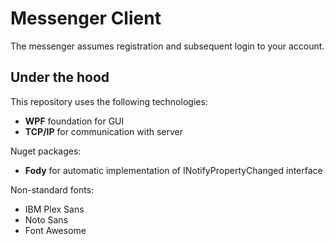 # Messenger Client

The messenger assumes registration and subsequent login to your account.

## Under the hood

This repository uses the following technologies:

* **WPF** foundation for GUI
* **TCP/IP** for communication with server

Nuget packages:

* **Fody** for automatic implementation of INotifyPropertyChanged interface

Non-standard fonts:

* IBM Plex Sans
* Noto Sans
* Font Awesome